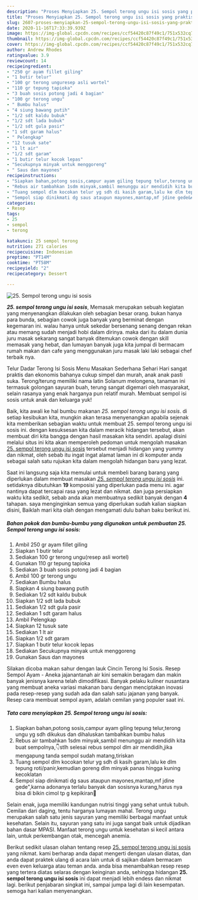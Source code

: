 ```yaml
---
description: "Proses Menyiapkan 25. Sempol terong ungu isi sosis yang praktis"
title: "Proses Menyiapkan 25. Sempol terong ungu isi sosis yang praktis"
slug: 2607-proses-menyiapkan-25-sempol-terong-ungu-isi-sosis-yang-praktis
date: 2020-11-16T17:33:39.939Z
image: https://img-global.cpcdn.com/recipes/ccf54420c87f49c1/751x532cq70/25-sempol-terong-ungu-isi-sosis-foto-resep-utama.jpg
thumbnail: https://img-global.cpcdn.com/recipes/ccf54420c87f49c1/751x532cq70/25-sempol-terong-ungu-isi-sosis-foto-resep-utama.jpg
cover: https://img-global.cpcdn.com/recipes/ccf54420c87f49c1/751x532cq70/25-sempol-terong-ungu-isi-sosis-foto-resep-utama.jpg
author: Andrew Rhodes
ratingvalue: 3.9
reviewcount: 14
recipeingredient:
- "250 gr ayam fillet giling"
- "1 butir telur"
- "100 gr terong unguresep asli wortel"
- "110 gr tepung tapioka"
- "3 buah sosis potong jadi 4 bagian"
- "100 gr terong ungu"
- " Bumbu halus"
- "4 siung bawang putih"
- "1/2 sdt kaldu bubuk"
- "1/2 sdt lada bubuk"
- "1/2 sdt gula pasir"
- "1 sdt garam halus"
- " Pelengkap"
- "12 tusuk sate"
- "1 lt air"
- "1/2 sdt garam"
- "1 butir telur kocok lepas"
- "Secukupnya minyak untuk menggoreng"
- " Saus dan mayones"
recipeinstructions:
- "Siapkan bahan,potong sosis,campur ayam giling tepung telur,terong ungu yg sdh dikukus dan dihaluskan tambahkan bumbu halus"
- "Rebus air tambahkan 1sdm minyak,sambil menunggu air mendidih kita buat sempolnya,👇stlh selesai rebus sempol dlm air mendidih,jika mengapung tanda sempol sudah matang,tiriskan"
- "Tuang sempol dlm kocokan telur yg sdh di kasih garam,lalu ke dlm tepung roti/panir,kemudian goreng dlm minyak panas hingga kuning kecoklatan"
- "Sempol siap dinikmati dg saus ataupun mayones,mantap,mf jdine gede&#34;,karna adonanya terlalu banyak dan sosisnya kurang,harus nya bisa di bikin cimol tp g kepikiran🤭"
categories:
- Resep
tags:
- 25
- sempol
- terong

katakunci: 25 sempol terong 
nutrition: 271 calories
recipecuisine: Indonesian
preptime: "PT14M"
cooktime: "PT58M"
recipeyield: "2"
recipecategory: Dessert

---
```



![25. Sempol terong ungu isi sosis](https://img-global.cpcdn.com/recipes/ccf54420c87f49c1/751x532cq70/25-sempol-terong-ungu-isi-sosis-foto-resep-utama.jpg)

<b><i>25. sempol terong ungu isi sosis</i></b>, Memasak merupakan sebuah kegiatan yang menyenangkan dilakukan oleh sebagian besar orang. bukan hanya para bunda, sebagian cowok juga banyak yang berminat dengan kegemaran ini. walau hanya untuk sekedar bersenang senang dengan rekan atau memang sudah menjadi hobi dalam dirinya. maka dari itu dalam dunia juru masak sekarang sangat banyak ditemukan cowok dengan skill memasak yang hebat, dan lumayan banyak juga kita jumpai di bermacam rumah makan dan cafe yang menggunakan juru masak laki laki sebagai chef terbaik nya.

Telur Dadar Terong Isi Sosis Menu Masakan Sederhana Sehari Hari sangat praktis dan ekonomis bahanya cukup simpel dan murah, anak anak pasti suka. Terong/terung memiliki nama latin Solanum melongena, tanaman ini termasuk golongan sayuran buah, terung sangat digemari oleh masyarakat, selain rasanya yang enak harganya pun relatif murah. Membuat sempol isi sosis untuk anak dan keluarga yuk!

Baik, kita awali ke hal bumbu makanan <i>25. sempol terong ungu isi sosis</i>. di setiap kesibukan kita, mungkin akan terasa menyenangkan apabila sejenak kita memberikan sebagian waktu untuk membuat 25. sempol terong ungu isi sosis ini. dengan kesuksesan kita dalam meracik hidangan tersebut, akan membuat diri kita bangga dengan hasil masakan kita sendiri. apalagi disini melalui situs ini kita akan memperoleh pedoman untuk mengolah masakan <u>25. sempol terong ungu isi sosis</u> tersebut menjadi hidangan yang yummy dan nikmat, oleh sebab itu ingat ingat alamat laman ini di komputer anda sebagai salah satu rujukan kita dalam mengolah hidangan baru yang lezat.


Saat ini langsung saja kita memulai untuk membeli barang barang yang diperlukan dalam membuat masakan <u><i>25. sempol terong ungu isi sosis</i></u> ini. setidaknya dibutuhkan <b>19</b> komposisi yang diperlukan pada menu ini. agar nantinya dapat tercapai rasa yang lezat dan nikmat. dan juga persiapkan waktu kita sedikit, sebab anda akan membuatnya sedikit banyak dengan <b>4</b> tahapan. saya menginginkan semua yang diperlukan sudah kalian siapkan disini, Baiklah mari kita olah dengan mengamati dulu bahan baku berikut ini.

<!--inarticleads1-->

##### Bahan pokok dan bumbu-bumbu yang digunakan untuk pembuatan 25. Sempol terong ungu isi sosis:

1. Ambil 250 gr ayam fillet giling
1. Siapkan 1 butir telur
1. Sediakan 100 gr terong ungu(resep asli wortel)
1. Gunakan 110 gr tepung tapioka
1. Sediakan 3 buah sosis potong jadi 4 bagian
1. Ambil 100 gr terong ungu
1. Sediakan  Bumbu halus
1. Siapkan 4 siung bawang putih
1. Sediakan 1/2 sdt kaldu bubuk
1. Siapkan 1/2 sdt lada bubuk
1. Sediakan 1/2 sdt gula pasir
1. Sediakan 1 sdt garam halus
1. Ambil  Pelengkap
1. Siapkan 12 tusuk sate
1. Sediakan 1 lt air
1. Siapkan 1/2 sdt garam
1. Siapkan 1 butir telur kocok lepas
1. Sediakan Secukupnya minyak untuk menggoreng
1. Gunakan  Saus dan mayones


Silakan dicoba makan sahur dengan lauk Cincin Terong Isi Sosis. Resep Sempol Ayam - Aneka jajanantanah air kini semakin beragam dan makin banyak jenisnya karena telah dimodifikasi. Banyak pelaku kuliner nusantara yang membuat aneka variasi makanan baru dengan menciptakan inovasi pada resep-resep yang sudah ada dan salah satu jajanan yang banyak. Resep cara membuat sempol ayam, adalah cemilan yang populer saat ini. 

<!--inarticleads2-->

##### Tata cara menyiapkan 25. Sempol terong ungu isi sosis:

1. Siapkan bahan,potong sosis,campur ayam giling tepung telur,terong ungu yg sdh dikukus dan dihaluskan tambahkan bumbu halus
1. Rebus air tambahkan 1sdm minyak,sambil menunggu air mendidih kita buat sempolnya,👇stlh selesai rebus sempol dlm air mendidih,jika mengapung tanda sempol sudah matang,tiriskan
1. Tuang sempol dlm kocokan telur yg sdh di kasih garam,lalu ke dlm tepung roti/panir,kemudian goreng dlm minyak panas hingga kuning kecoklatan
1. Sempol siap dinikmati dg saus ataupun mayones,mantap,mf jdine gede&#34;,karna adonanya terlalu banyak dan sosisnya kurang,harus nya bisa di bikin cimol tp g kepikiran🤭


Selain enak, juga memiliki kandungan nutrisi tinggi yang sehat untuk tubuh. Cemilan dari daging, tentu harganya lumayan mahal. Terong ungu merupakan salah satu jenis sayuran yang memiliki berbagai manfaat untuk kesehatan. Selain itu, sayuran yang satu ini juga sangat baik untuk dijadikan bahan dasar MPASI. Manfaat terong ungu untuk kesehatan si kecil antara lain, untuk perkembangan otak, mencegah anemia. 

Berikut sedikit ulasan olahan tentang resep <u>25. sempol terong ungu isi sosis</u> yang nikmat. kami berharap anda dapat mengerti dengan ulasan diatas, dan anda dapat praktek ulang di acara lain untuk di sajikan dalam bermacam even even keluarga atau teman anda. anda bisa menambahkan resep resep yang tertera diatas selaras dengan keinginan anda, sehingga hidangan <b>25. sempol terong ungu isi sosis</b> ini dapat menjadi lebih endess dan nikmat lagi. berikut penjabaran singkat ini, sampai jumpa lagi di lain kesempatan. semoga hari kalian menyenangkan.
